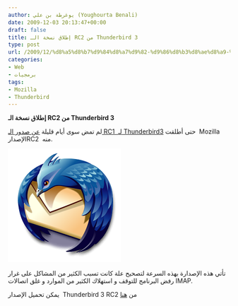 ```yaml
---
author: يوغرطة بن علي (Youghourta Benali)
date: 2009-12-03 20:13:47+00:00
draft: false
title: إطلاق نسخة الـ RC2 من Thunderbird 3
type: post
url: /2009/12/%d8%a5%d8%b7%d9%84%d8%a7%d9%82-%d9%86%d8%b3%d8%ae%d8%a9-%d8%a7%d9%84%d9%80-rc2-%d9%85%d9%86-thunderbird-3/
categories:
- Web
- برمجيات
tags:
- Mozilla
- Thunderbird
---
```


**إطلاق نسخة الـ RC2 من Thunderbird 3**



لم تمض سوى أيام قليلة [عن صدور الـ RC1  لـ Thunderbird3](https://www.it-scoop.com/2009/11/%d8%a5%d8%b7%d9%84%d8%a7%d9%82-%d8%a7%d9%84%d8%a5%d8%b5%d8%af%d8%a7%d8%b1-rc1-%d9%84%d9%80-thunderbird-3/) حتى أطلقت  Mozilla  الإصدارRC2  منه.

![](thunderbird-logo-64x64.png)


تأتي هذه الإصدارة بهذه السرعة لتصحيح علة كانت تسبب الكثير من المشاكل على غرار رفض البرنامج للتوقف و استهلاك الكثير من الموارد و غلق اتصالات IMAP.

يمكن تحميل الإصدار  Thunderbird 3 RC2 من [هنا](http://www.mozillamessaging.com/en-US/thunderbird/early_releases/downloads/)
